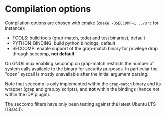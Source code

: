 # Compilation options
Compilation options are chosen with cmake (`cmake -DSECCOMP=1 ../src` for instance):

- TOOLS: build tools (grap-match, todot and test binaries), default
- PYTHON_BINDING: build python bindings, default
- SECCOMP: enable support of the grap-match binary for privilege drop through seccomp, **not default**

On GNU/Linux enabling seccomp on grap-match restricts the number of system calls available to the binary for security purposes. 
In particular the "open" syscall is mostly unavailable after the initial argument parsing.

Note that seccomp is only implemented within the `grap-match` binary and its wrapper (grap and grap.py scripts), and **not** within the bindings (hence not within the IDA plugin).

The seccomp filters have only been testing against the latest Ubuntu LTS (18.04.1).
